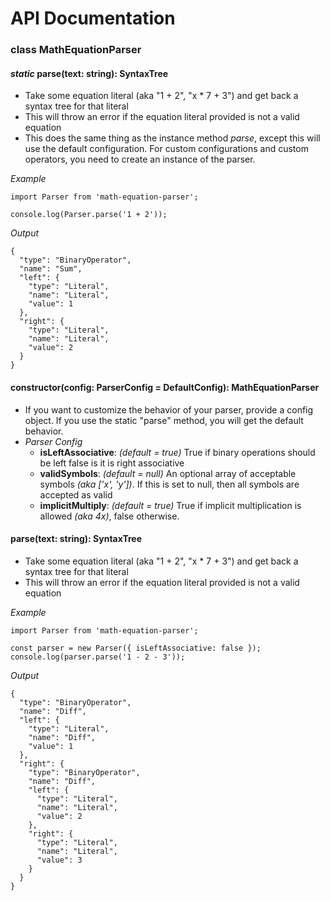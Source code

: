 # API Documentation

### class MathEquationParser

#### *static* parse(text: string): SyntaxTree

- Take some equation literal (aka "1 + 2", "x * 7 + 3") and get back a syntax
  tree for that literal
- This will throw an error if the equation literal provided is not a valid
  equation
- This does the same thing as the instance method *parse*, except this will use
  the default configuration. For custom configurations and custom operators,
  you need to create an instance of the parser.

*Example*

```
import Parser from 'math-equation-parser';

console.log(Parser.parse('1 + 2'));
```

*Output*

```
{
  "type": "BinaryOperator",
  "name": "Sum",
  "left": {
    "type": "Literal",
    "name": "Literal",
    "value": 1
  },
  "right": {
    "type": "Literal",
    "name": "Literal",
    "value": 2
  }
}
```

#### constructor(config: ParserConfig = DefaultConfig): MathEquationParser
- If you want to customize the behavior of your parser, provide a config object.
  If you use the static "parse" method, you will get the default behavior.
- *Parser Config*
  - **isLeftAssociative**: *(default = true)* True if binary operations should
    be left false is it is right associative
  - **validSymbols**: *(default = null)* An optional array of acceptable symbols
    *(aka ['x', 'y'])*. If this is set to null, then all symbols are accepted as
    valid
  - **implicitMultiply**: *(default = true)* True if implicit multiplication is
    allowed *(aka 4x)*, false otherwise.


#### parse(text: string): SyntaxTree
- Take some equation literal (aka "1 + 2", "x * 7 + 3") and get back a syntax
  tree for that literal
- This will throw an error if the equation literal provided is not a valid
  equation

*Example*

```
import Parser from 'math-equation-parser';

const parser = new Parser({ isLeftAssociative: false });
console.log(parser.parse('1 - 2 - 3'));

```

*Output*

```
{
  "type": "BinaryOperator",
  "name": "Diff",
  "left": {
    "type": "Literal",
    "name": "Diff",
    "value": 1
  },
  "right": {
    "type": "BinaryOperator",
    "name": "Diff",
    "left": {
      "type": "Literal",
      "name": "Literal",
      "value": 2
    },
    "right": {
      "type": "Literal",
      "name": "Literal",
      "value": 3
    }
  }
}
```
